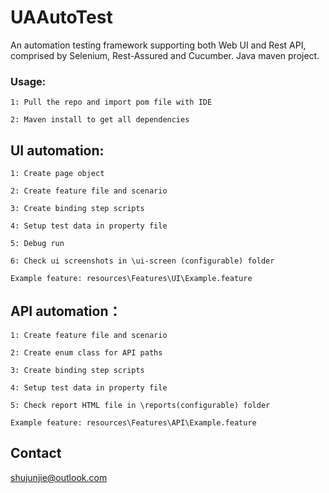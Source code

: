 # UAAutoTest

An automation testing framework supporting both Web UI and Rest API, comprised by Selenium, Rest-Assured and Cucumber.
Java maven project.


### Usage:

~~~
1: Pull the repo and import pom file with IDE 

2: Maven install to get all dependencies
~~~

## UI automation:

~~~
1: Create page object

2: Create feature file and scenario

3: Create binding step scripts

4: Setup test data in property file

5: Debug run

6: Check ui screenshots in \ui-screen (configurable) folder

Example feature: resources\Features\UI\Example.feature
~~~

## API automation：

~~~
1: Create feature file and scenario

2: Create enum class for API paths

3: Create binding step scripts

4: Setup test data in property file

5: Check report HTML file in \reports(configurable) folder

Example feature: resources\Features\API\Example.feature
~~~

## Contact

shujunjie@outlook.com
